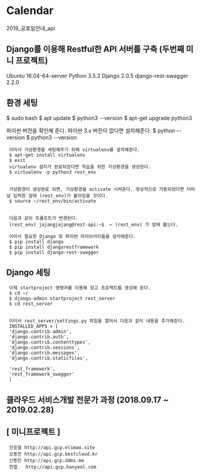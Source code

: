 # Calendar
2019_공휴일안내_api




Django를 이용해 Restful한 API 서버를 구축 (두번째 미니 프로젝트)
-------
   Ubuntu 16.04-64-server
   Python 3.5.2
   Django 2.0.5
   django-rest-swagger 2.2.0

환경 세팅
-------
   $ sudo bash
   $ apt update
   $ python3 --version
   $ apt-get upgrade python3

   파이썬 버전을 확인해 준다. 파이썬 3.x 버전이 없다면 설치해준다.
   $ python --version
   $ python3 --version


     이어서 가상환경을 세팅해주기 위해 virtualenv를 설치해준다.
     $ apt-get install virtualenv
     $ exit
     virtualenv 설치가 완료되었다면 학습을 위한 가상환경을 생성한다.
     $ virtualenv -p python3 rest_env


     가상환경이 생성완료 되면, 가상환경을 activate 시켜준다. 정상적으로 가동되었다면 터미널 입력창 앞에 (rest_env)가 붙어있을 것이다.
     $ source ~/rest_env/bin/activate


     다음과 같이 프롬프트가 변경된다.
     (rest_env) jajangjajang@rest-api:~$  ← (rest_env) 가 앞에 붙는다.

     이어서 필요한 Django 및 파이썬 라이브러리들을 설치해준다.
     $ pip install django
     $ pip install djangorestframework
     $ pip install django-rest-swagger

Django 세팅
-------
     이제 startproject 명령어를 이용해 장고 프로젝트를 생성해 준다.
     $ cd ~/
     $ django-admin startproject rest_server
     $ cd rest_server


     이어서 rest_server/settings.py 파일을 열어서 다음과 같이 내용을 추가해준다.
     INSTALLED_APPS = [
     'django.contrib.admin',
     'django.contrib.auth',
     'django.contrib.contenttypes',
     'django.contrib.sessions',
     'django.contrib.messages',
     'django.contrib.staticfiles',
     
     'rest_framework',
     'rest_framework_swagger'
     ]



클라우드 서비스개발 전문가 과정 (2018.09.17 ~ 2019.02.28)
-------
[ 미니프로젝트 ]
-------
     안응철 http://api.gcp.elimao.site
     오동진 http://api.gcp.bestcloud.kr
     신동민 http://api.gcp.ddms.me
     한열   http://api.gcp.hanyeol.com